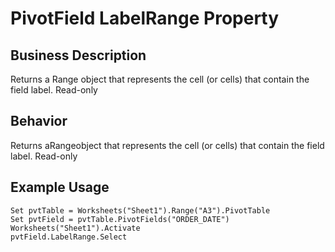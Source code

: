 # PivotField LabelRange Property

## Business Description
Returns a Range object that represents the cell (or cells) that contain the field label. Read-only

## Behavior
Returns aRangeobject that represents the cell (or cells) that contain the field label. Read-only

## Example Usage
```vba
Set pvtTable = Worksheets("Sheet1").Range("A3").PivotTable 
Set pvtField = pvtTable.PivotFields("ORDER_DATE") 
Worksheets("Sheet1").Activate 
pvtField.LabelRange.Select
```